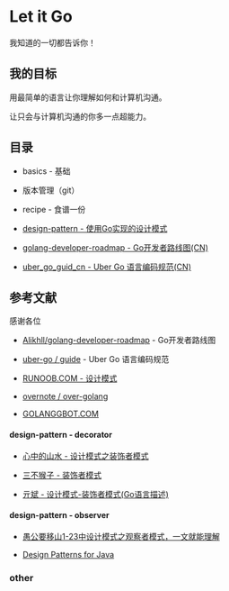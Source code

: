 # Let it Go

我知道的一切都告诉你！

## 我的目标
用最简单的语言让你理解如何和计算机沟通。

让只会与计算机沟通的你多一点超能力。

## 目录
- basics - 基础

- 版本管理（git）

- recipe - 食谱一份

- [design-pattern - 使用Go实现的设计模式](./design-pattern)

- [golang-developer-roadmap - Go开发者路线图(CN)](https://github.com/Alikhll/golang-developer-roadmap/blob/master/i18n/zh-CN/ReadMe-zh-CN.md)

- [uber_go_guid_cn - Uber Go 语言编码规范(CN)](https://github.com/xxjwxc/uber_go_guide_cn)

## 参考文献

感谢各位

- [Alikhll/golang-developer-roadmap](https://github.com/Alikhll/golang-developer-roadmap) - Go开发者路线图

- [uber-go / guide](https://github.com/uber-go/guide) - Uber Go 语言编码规范

- [RUNOOB.COM - 设计模式](https://www.runoob.com/design-pattern)

- [overnote / over-golang](https://github.com/overnote/over-golang)

- [GOLANGGBOT.COM](https://golangbot.com/)

#### design-pattern - decorator

- [心中的山水 - 设计模式之装饰者模式](https://www.cnblogs.com/of-fanruice/p/11565679.html)

- [三不猴子 - 装饰者模式](https://www.jianshu.com/p/4a530a3c70af)

- [亓斌 - 设计模式-装饰者模式(Go语言描述)](https://blog.csdn.net/qibin0506/article/details/51082510?utm_source=blogkpcl5)

#### design-pattern - observer

- [愚公要移山1-23中设计模式之观察者模式，一文就能理解](https://baijiahao.baidu.com/s?id=1639044219412817957&wfr=spider&for=pc)

- [Design Patterns for Java](https://github.com/vikingden8/DesignPatterns-Java)

### other


